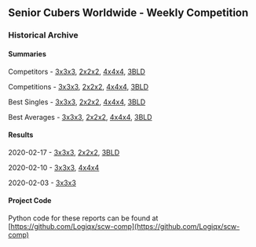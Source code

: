 ## Senior Cubers Worldwide - Weekly Competition
### Historical Archive
#### Summaries
Competitors - [3x3x3](3x3x3/persons.md), [2x2x2](2x2x2/persons.md), [4x4x4](4x4x4/persons.md), [3BLD](3bld/persons.md)

Competitions - [3x3x3](3x3x3/README.md), [2x2x2](2x2x2/README.md), [4x4x4](4x4x4/README.md), [3BLD](3bld/README.md)

Best Singles - [3x3x3](3x3x3/singles.md), [2x2x2](2x2x2/singles.md), [4x4x4](4x4x4/singles.md), [3BLD](3bld/singles.md)

Best Averages - [3x3x3](3x3x3/averages.md), [2x2x2](2x2x2/averages.md), [4x4x4](4x4x4/averages.md), [3BLD](3bld/averages.md)

#### Results
2020-02-17 - [3x3x3](3x3x3/2020-02-17.md), [2x2x2](2x2x2/2020-02-17.md), [3BLD](3bld/2020-02-17.md)

2020-02-10 - [3x3x3](3x3x3/2020-02-10.md), [4x4x4](4x4x4/2020-02-10.md)

2020-02-03 - [3x3x3](3x3x3/2020-02-03.md)

#### Project Code
Python code for these reports can be found at [https://github.com/Logiqx/scw-comp](https://github.com/Logiqx/scw-comp)
